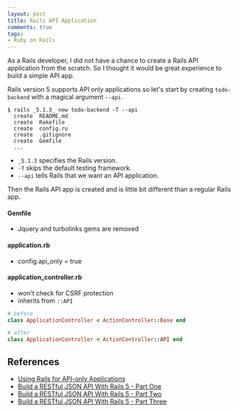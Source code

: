 ```yaml
---
layout: post
title: Rails API Application
comments: true
tags:
- Ruby on Rails
---
```


As a Rails developer, I did not have a chance to create a Rails API application from the scratch. So I thought it would be great experience to build a simple API app.

Rails version 5 supports API only applications so let's start by creating ```todo-backend``` with a magical argument ```--api```.

```
$ rails _5.1.3_ new todo-backend -T --api
  create  README.md
  create  Rakefile
  create  config.ru
  create  .gitignore
  create  Gemfile
  ...
```

- ```_5.1.3``` specifies the Rails version.
-  ```-T``` skips the default testing framework.
- ```--api``` tells Rails that we want an API application.

Then the Rails API app is created and is little bit different than a regular Rails app. 

#### Gemfile
- Jquery and turbolinks gems are removed

#### application.rb
- config.api_only = true

#### application_controller.rb
- won't check for CSRF protection
- inherits from ```::API```

```ruby
# before
class ApplicationController < ActionController::Base end

# after
class ApplicationController < ActionController::API end
```





## References
- [Using Rails for API-only Applications](http://edgeguides.rubyonrails.org/api_app.html)
- [Build a RESTful JSON API With Rails 5 - Part One](https://scotch.io/tutorials/build-a-restful-json-api-with-rails-5-part-one)
- [Build a RESTful JSON API With Rails 5 - Part Two](https://scotch.io/tutorials/build-a-restful-json-api-with-rails-5-part-two)
- [Build a RESTful JSON API With Rails 5 - Part Three](https://scotch.io/tutorials/build-a-restful-json-api-with-rails-5-part-three)